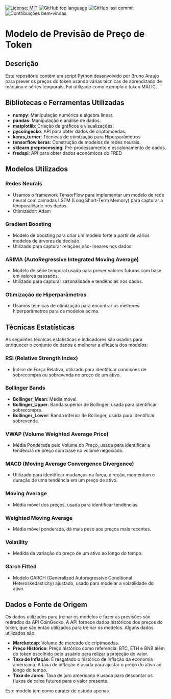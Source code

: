[![License: MIT](https://img.shields.io/badge/License-MIT-green.svg)](https://github.com/BrunoAraujo84/Modelo-Projecao-Token/blob/main/LICENSE) ![GitHub top language](https://img.shields.io/github/languages/top/BrunoAraujo84/Modelo-Projecao-Token) ![GitHub last commit](https://img.shields.io/github/last-commit/BrunoAraujo84/Modelo-Projecao-Token) ![Contribuições bem-vindas](https://img.shields.io/badge/contribuições-bem_vindas-brightgreen.svg?style=flat)

# Modelo de Previsão de Preço de Token

## Descrição
Este repositório contém um script Python desenvolvido por Bruno Araujo para prever os preços do token usando várias técnicas de aprendizado de máquina e séries temporais. Foi utilizado como exemplo o token MATIC.

## Bibliotecas e Ferramentas Utilizadas
- **numpy**: Manipulação numérica e álgebra linear.
- **pandas**: Manipulação e análise de dados.
- **matplotlib**: Criação de gráficos e visualizações.
- **pycoingecko**: API para obter dados de criptomoedas.
- **keras_turner**: Técnicas de otimização para Hiperparâmetros
- **tensorflow.keras**: Construção de modelos de redes neurais.
- **sklearn.preprocessing**: Pré-processamento e escalonamento de dados.
- **fredapi**: API para obter dados econômicos do FRED

## Modelos Utilizados

### Redes Neurais
- Usamos o framework TensorFlow para implementar um modelo de rede neural com camadas LSTM (Long Short-Term Memory) para capturar a temporalidade nos dados.
- Otimizador: Adam

### Gradient Boosting
- Modelo de boosting para criar um modelo forte a partir de vários modelos de árvores de decisão.
- Utilizado para capturar relações não-lineares nos dados.

### ARIMA (AutoRegressive Integrated Moving Average)
- Modelo de série temporal usado para prever valores futuros com base em valores passados.
- Utilizado para capturar sazonalidade e tendências nos dados.

### Otimização de Hiperparâmetros
- Usamos técnicas de otimização para encontrar os melhores hiperparâmetros para os modelos acima.

## Técnicas Estatísticas

As seguintes técnicas estatísticas e indicadores são usados para enriquecer o conjunto de dados e melhorar a eficácia dos modelos:

### RSI (Relative Strength Index)
- Índice de Força Relativa, utilizado para identificar condições de sobrecompra ou sobrevenda no preço de um ativo.

### Bollinger Bands
- **Bollinger_Mean**: Média móvel.
- **Bollinger_Upper**: Banda superior de Bollinger, usada para identificar sobrecompra.
- **Bollinger_Lower**: Banda inferior de Bollinger, usada para identificar sobrevenda.

### VWAP (Volume Weighted Average Price)
- Média Ponderada pelo Volume do Preço, usada para identificar a tendência de preço com base no volume negociado.

### MACD (Moving Average Convergence Divergence)
- Utilizado para identificar mudanças na força, direção, momentum e duração de uma tendência em um preço de ativo.

### Moving Average
- Média móvel dos preços, usada para identificar tendências.

### Weighted Moving Average
- Média móvel ponderada, dá mais peso aos preços mais recentes.

### Volatility
- Medida da variação do preço de um ativo ao longo do tempo.

### Garch Fitted
- Modelo GARCH (Generalized Autoregressive Conditional Heteroskedasticity) ajustado, usado para modelar a volatilidade do ativo.

## Dados e Fonte de Origem

Os dados utilizados para treinar os modelos e fazer as previsões são retirados da API CoinGecko. A API fornece dados históricos dos preços do token, que são então utilizados para treinar os modelos. Alguns dados utilizados são:
- **Marcketcap**: Volume de mercado de criptmoedas.
- **Preço Histórico**: Preço histórico como referencia: BTC, ETH e BNB além do token escolhido pelo usuário para relizar a projeção do valor.
- **Taxa de Inflação**: É resgatado o histórico de inflação da economia americana. A taxa de inflação é usada para ajustar o preço do ativo ao longo do tempo.
- **Taxa de Juros**: Taxa de juro americano é usada para descontar os fluxos de caixa futuros para o valor presente.

Este modelo tem como carater de estudo apenas.